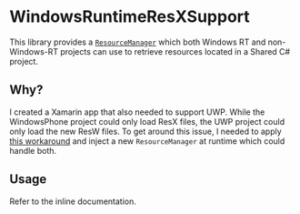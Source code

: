 # WindowsRuntimeResXSupport
This library provides a [`ResourceManager`](https://msdn.microsoft.com/en-us/library/system.resources.resourcemanager(v=vs.110).aspx) which both Windows RT and non-Windows-RT projects can use to retrieve resources located in a Shared C# project.

## Why?
I created a Xamarin app that also needed to support UWP. While the WindowsPhone project could only load ResX files, the UWP project could only load the new ResW files. To get around this issue, I needed to apply [this workaround](https://blogs.msdn.microsoft.com/philliphoff/2014/11/19/missingmanifestresourceexception-when-using-portable-class-libraries-within-winrt/) and inject a new `ResourceManager` at runtime which could handle both.

## Usage
Refer to the inline documentation.
